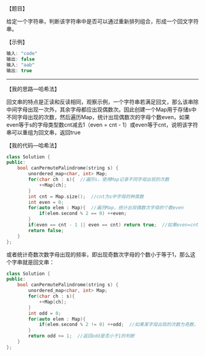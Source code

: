 【题目】

给定一个字符串，判断该字符串中是否可以通过重新排列组合，形成一个回文字符串。

【示例】

```c++
输入: "code"
输出: false
输入: "aab"
输出: true
```

---

【我的思路—哈希法】

回文串的特点是正读和反读相同，观察示例，一个字符串若满足回文，那么该串除中间字母出现一次外，其余字母都应出现偶数次。因此创建一个Map用于存储s中不同字母出现的次数，然后遍历Map，统计出现偶数次的字母个数even，如果even等于s的字母类型数cnt减去1（even = cnt - 1）或even等于cnt，说明该字符串可以重组为回文串，返回true

【我的代码—哈希法】

```c++
class Solution {
public:
    bool canPermutePalindrome(string s) {
        unordered_map<char, int> Map;
        for(char ch : s){  //遍历s，使用Map记录不同字母出现的次数
            ++Map[ch];
        }
        int cnt = Map.size();  //cnt为s中字母的种类数
        int even = 0;
        for(auto elem : Map){  //遍历Map，统计出现偶数次字母的个数even
            if(elem.second % 2 == 0) ++even;
        }
        if(even == cnt - 1 || even == cnt) return true;  //如果even=cnt-1(例如"bab")或者even=cnt（例如"aabb"）
        return false;
    }
};
```

或者统计奇数次数字母出现的频率，即出现奇数次字母的个数小于等于1，那么这个字串就是回文串：

```c++
class Solution {
public:
    bool canPermutePalindrome(string s) {
        unordered_map<char, int> Map;
        for(char ch : s){
            ++Map[ch];
        }
        int odd = 0;
        for(auto elem : Map){
            if(elem.second % 2 != 0) ++odd;  //如果某字母出现的次数为奇数，则odd加1
        }
        return odd <= 1;  //返回odd是否小于1的判断
    }
};
```

